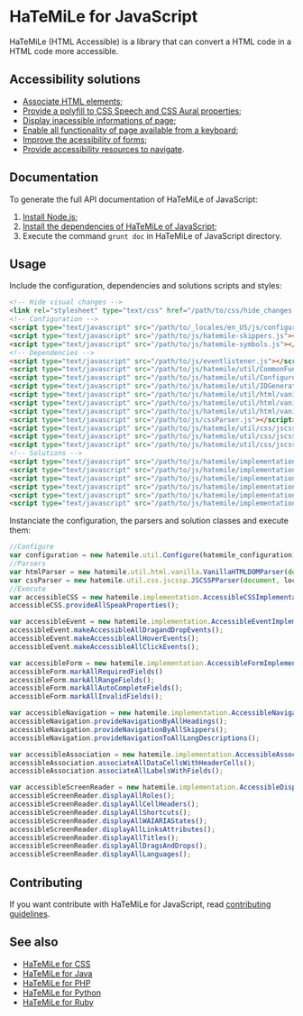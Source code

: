 # HaTeMiLe for JavaScript

HaTeMiLe (HTML Accessible) is a library that can convert a HTML code in a HTML code more accessible.

## Accessibility solutions

* [Associate HTML elements](https://github.com/hatemile/hatemile-for-javascript/wiki/Associate-HTML-elements);
* [Provide a polyfill to CSS Speech and CSS Aural properties](https://github.com/hatemile/hatemile-for-javascript/wiki/Provide-a-polyfill-to-CSS-Speech-and-CSS-Aural-properties);
* [Display inacessible informations of page](https://github.com/hatemile/hatemile-for-javascript/wiki/Display-inacessible-informations-of-page);
* [Enable all functionality of page available from a keyboard](https://github.com/hatemile/hatemile-for-javascript/wiki/Enable-all-functionality-of-page-available-from-a-keyboard);
* [Improve the acessibility of forms](https://github.com/hatemile/hatemile-for-javascript/wiki/Improve-the-acessibility-of-forms);
* [Provide accessibility resources to navigate](https://github.com/hatemile/hatemile-for-javascript/wiki/Provide-accessibility-resources-to-navigate).

## Documentation

To generate the full API documentation of HaTeMiLe of JavaScript:

1. [Install Node.js](https://nodejs.org/en/download/package-manager/);
2. [Install the dependencies of HaTeMiLe of JavaScript](https://docs.npmjs.com/cli/install);
3. Execute the command `grunt doc` in HaTeMiLe of JavaScript directory.

## Usage

Include the configuration, dependencies and solutions scripts and styles:

```html
<!-- Hide visual changes -->
<link rel="stylesheet" type="text/css" href="/path/to/css/hide_changes.css" />
<!-- Configuration -->
<script type="text/javascript" src="/path/to/_locales/en_US/js/configurations.js"></script>
<script type="text/javascript" src="/path/to/js/hatemile-skippers.js"></script>
<script type="text/javascript" src="/path/to/js/hatemile-symbols.js"></script>
<!-- Dependencies -->
<script type="text/javascript" src="/path/to/js/eventlistener.js"></script>
<script type="text/javascript" src="/path/to/js/hatemile/util/CommonFunctions.js"></script>
<script type="text/javascript" src="/path/to/js/hatemile/util/Configure.js"></script>
<script type="text/javascript" src="/path/to/js/hatemile/util/IDGenerator.js"></script>
<script type="text/javascript" src="/path/to/js/hatemile/util/html/vanilla/VanillaHTMLDOMParser.js"></script>
<script type="text/javascript" src="/path/to/js/hatemile/util/html/vanilla/VanillaHTMLDOMElement.js"></script>
<script type="text/javascript" src="/path/to/js/hatemile/util/html/vanilla/VanillaHTMLDOMTextNode.js"></script>
<script type="text/javascript" src="/path/to/js/cssParser.js"></script>
<script type="text/javascript" src="/path/to/js/hatemile/util/css/jscssp/JSCSSPParser.js"></script>
<script type="text/javascript" src="/path/to/js/hatemile/util/css/jscssp/JSCSSPRule.js"></script>
<script type="text/javascript" src="/path/to/js/hatemile/util/css/jscssp/JSCSSPDeclaration.js"></script>
<!-- Solutions -->
<script type="text/javascript" src="/path/to/js/hatemile/implementation/AccessibleCSSImplementation.js"></script>
<script type="text/javascript" src="/path/to/js/hatemile/implementation/AccessibleEventImplementation.js"></script>
<script type="text/javascript" src="/path/to/js/hatemile/implementation/AccessibleFormImplementation.js"></script>
<script type="text/javascript" src="/path/to/js/hatemile/implementation/AccessibleDisplayScreenReaderImplementation.js"></script>
<script type="text/javascript" src="/path/to/js/hatemile/implementation/AccessibleNavigationImplementation.js"></script>
<script type="text/javascript" src="/path/to/js/hatemile/implementation/AccessibleAssociationImplementation.js"></script>
```

Instanciate the configuration, the parsers and solution classes and execute them:

```javascript
//Configure
var configuration = new hatemile.util.Configure(hatemile_configuration);
//Parsers
var htmlParser = new hatemile.util.html.vanilla.VanillaHTMLDOMParser(document);
var cssParser = new hatemile.util.css.jscssp.JSCSSPParser(document, location.href);
//Execute
var accessibleCSS = new hatemile.implementation.AccessibleCSSImplementation(htmlParser, cssParser, hatemile_configuration_symbols);
accessibleCSS.provideAllSpeakProperties();

var accessibleEvent = new hatemile.implementation.AccessibleEventImplementation(htmlParser);
accessibleEvent.makeAccessibleAllDragandDropEvents();
accessibleEvent.makeAccessibleAllHoverEvents();
accessibleEvent.makeAccessibleAllClickEvents();

var accessibleForm = new hatemile.implementation.AccessibleFormImplementation(htmlParser, configuration);
accessibleForm.markAllRequiredFields()
accessibleForm.markAllRangeFields();
accessibleForm.markAllAutoCompleteFields();
accessibleForm.markAllInvalidFields();

var accessibleNavigation = new hatemile.implementation.AccessibleNavigationImplementation(htmlParser, configuration, hatemile_configuration_skippers);
accessibleNavigation.provideNavigationByAllHeadings();
accessibleNavigation.provideNavigationByAllSkippers();
accessibleNavigation.provideNavigationToAllLongDescriptions();

var accessibleAssociation = new hatemile.implementation.AccessibleAssociationImplementation(htmlParser, configuration);
accessibleAssociation.associateAllDataCellsWithHeaderCells();
accessibleAssociation.associateAllLabelsWithFields();

var accessibleScreenReader = new hatemile.implementation.AccessibleDisplayScreenReaderImplementation(htmlParser, configuration, navigator.userAgent);
accessibleScreenReader.displayAllRoles();
accessibleScreenReader.displayAllCellHeaders();
accessibleScreenReader.displayAllShortcuts();
accessibleScreenReader.displayAllWAIARIAStates();
accessibleScreenReader.displayAllLinksAttributes();
accessibleScreenReader.displayAllTitles();
accessibleScreenReader.displayAllDragsAndDrops();
accessibleScreenReader.displayAllLanguages();
```

## Contributing

If you want contribute with HaTeMiLe for JavaScript, read [contributing guidelines](CONTRIBUTING.md).

## See also
* [HaTeMiLe for CSS](https://github.com/hatemile/hatemile-for-css)
* [HaTeMiLe for Java](https://github.com/hatemile/hatemile-for-java)
* [HaTeMiLe for PHP](https://github.com/hatemile/hatemile-for-php)
* [HaTeMiLe for Python](https://github.com/hatemile/hatemile-for-python)
* [HaTeMiLe for Ruby](https://github.com/hatemile/hatemile-for-ruby)
